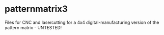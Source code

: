 # patternmatrix3
Files for CNC and lasercutting for a 4x4 digital-manufacturing version of the pattern matrix - UNTESTED!
